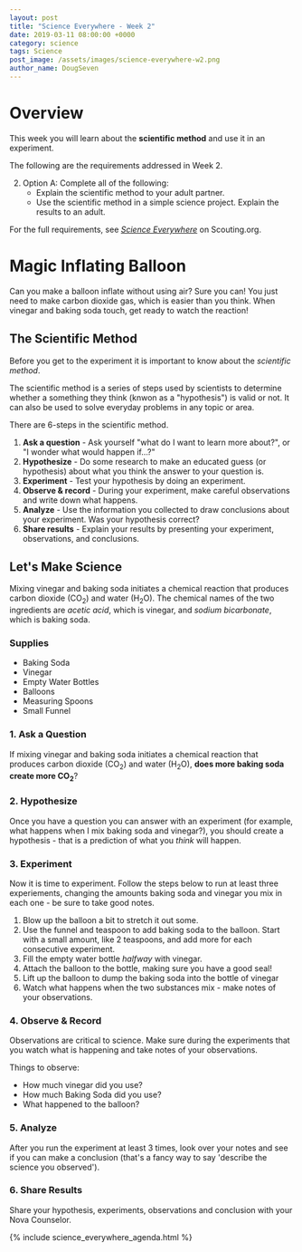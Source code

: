 ```yaml
---
layout: post
title: "Science Everywhere - Week 2"
date: 2019-03-11 08:00:00 +0000
category: science
tags: Science
post_image: /assets/images/science-everywhere-w2.png
author_name: DougSeven
---
```

# Overview
This week you will learn about the **scientific method** and use it in an experiment. 

The following are the requirements addressed in Week 2.

2. Option A: Complete all of the following:
    * Explain the scientific method to your adult partner.
    * Use the scientific method in a simple science project. Explain the results to an adult.

For the full requirements, see *[Science Everywhere](https://www.scouting.org/stem-nova-awards/awards/cub-scout/science-everywhere/)* on Scouting.org. 

# Magic Inflating Balloon
Can you make a balloon inflate without using air? Sure you can! You just need to make carbon dioxide gas, which is easier than you think. When vinegar and baking soda touch, get ready to watch the reaction!

## The Scientific Method
Before you get to the experiment it is important to know about the *scientific method*. 

The scientific method is a series of steps used by scientists to determine whether a something they think (knwon as a "hypothesis") is valid or not. It can also be used to solve everyday problems in any topic or area.

There are 6-steps in the scientific method.

1. **Ask a question** - Ask yourself "what do I want to learn more about?", or "I wonder what would happen if...?"
2. **Hypothesize** - Do some research to make an educated guess (or hypothesis) about what you think the answer to your question is.
3. **Experiment** - Test your hypothesis by doing an experiment. 
4. **Observe & record** - During your experiment, make careful observations and write down what happens.
5. **Analyze** - Use the information you collected to draw conclusions about your experiment. Was your hypothesis correct?
6. **Share results** - Explain your results by presenting your experiment, observations, and conclusions. 


## Let's Make Science
Mixing vinegar and baking soda initiates a chemical reaction that produces carbon dioxide (CO<sub>2</sub>) and water (H<sub>2</sub>O). The chemical names of the two ingredients are *acetic acid*, which is vinegar, and *sodium bicarbonate*, which is baking soda.

### Supplies
- Baking Soda
- Vinegar
- Empty Water Bottles
- Balloons
- Measuring Spoons
- Small Funnel

### 1. Ask a Question
If mixing vinegar and baking soda initiates a chemical reaction that produces carbon dioxide (CO<sub>2</sub>) and water (H<sub>2</sub>O), **does more baking soda create more CO<sub>2</sub>**?

### 2. Hypothesize

Once you have a question you can answer with an experiment (for example, what happens when I mix baking soda and vinegar?), you should create a hypothesis - that is a prediction of what you *think* will happen. 

### 3. Experiment

Now it is time to experiment. Follow the steps below to run at least three experiements, changing the amounts baking soda and vinegar you mix in each one - be sure to take good notes. 

1. Blow up the balloon a bit to stretch it out some.
2. Use the funnel and teaspoon to add baking soda to the balloon. Start with a small amount, like 2 teaspoons, and add more for each consecutive experiment.
3. Fill the empty water bottle *halfway* with vinegar.
4. Attach the balloon to the bottle, making sure you have a good seal!
5. Lift up the balloon to dump the baking soda into the bottle of vinegar
6. Watch what happens when the two substances mix - make notes of your observations.

### 4. Observe & Record

Observations are critical to science. Make sure during the experiments that you watch what is happening and take notes of your observations. 

Things to observe:
- How much vinegar did you use?
- How much Baking Soda did you use?
- What happened to the balloon?

### 5. Analyze

After you run the experiment at least 3 times, look over your notes and see if you can make a conclusion (that's a fancy way to say 'describe the science you observed').

### 6. Share Results

Share your hypothesis, experiments, observations and conclusion with your Nova Counselor.

{% include science_everywhere_agenda.html %}
